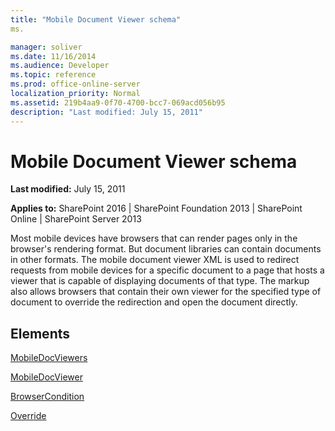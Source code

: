 ```yaml
---
title: "Mobile Document Viewer schema"
ms.

manager: soliver
ms.date: 11/16/2014
ms.audience: Developer
ms.topic: reference
ms.prod: office-online-server
localization_priority: Normal
ms.assetid: 219b4aa9-0f70-4700-bcc7-069acd056b95
description: "Last modified: July 15, 2011"
---
```


# Mobile Document Viewer schema

 **Last modified:** July 15, 2011 
  
 **Applies to:** SharePoint 2016 | SharePoint Foundation 2013 | SharePoint Online | SharePoint Server 2013
  
Most mobile devices have browsers that can render pages only in the browser's rendering format. But document libraries can contain documents in other formats. The mobile document viewer XML is used to redirect requests from mobile devices for a specific document to a page that hosts a viewer that is capable of displaying documents of that type. The markup also allows browsers that contain their own viewer for the specified type of document to override the redirection and open the document directly. 
  
## Elements

[MobileDocViewers](mobiledocviewers-mobile-document-viewer.md)
  
[MobileDocViewer](mobiledocviewer-mobile-document-viewer.md)
  
[BrowserCondition](browsercondition-mobile-document-viewer.md)
  
[Override](override-mobile-document-viewer.md)
  

